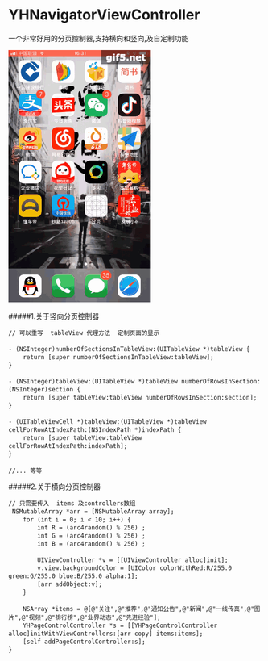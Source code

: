 # YHNavigatorViewController
一个非常好用的分页控制器,支持横向和竖向,及自定制功能

![功能展示图](https://github.com/yuhechuan/YHNavigatorViewController/blob/master/YHNavigatorViewController/gif5新文件.gif)

#####1.关于竖向分页控制器
```
// 可以重写  tableView 代理方法  定制页面的显示

- (NSInteger)numberOfSectionsInTableView:(UITableView *)tableView {
    return [super numberOfSectionsInTableView:tableView];
}

- (NSInteger)tableView:(UITableView *)tableView numberOfRowsInSection:(NSInteger)section {
    return [super tableView:tableView numberOfRowsInSection:section];
}

- (UITableViewCell *)tableView:(UITableView *)tableView cellForRowAtIndexPath:(NSIndexPath *)indexPath {
    return [super tableView:tableView cellForRowAtIndexPath:indexPath];
}

//... 等等
```
#####2.关于横向分页控制器
```
// 只需要传入  items 及controllers数组
 NSMutableArray *arr = [NSMutableArray array];
    for (int i = 0; i < 10; i++) {
        int R = (arc4random() % 256) ;
        int G = (arc4random() % 256) ;
        int B = (arc4random() % 256) ;
        
        UIViewController *v = [[UIViewController alloc]init];
        v.view.backgroundColor = [UIColor colorWithRed:R/255.0 green:G/255.0 blue:B/255.0 alpha:1];
        [arr addObject:v];
    }
    
    NSArray *items = @[@"关注",@"推荐",@"通知公告",@"新闻",@"一线传真",@"图片",@"视频",@"排行榜",@"业界动态",@"先进经验"];
    YHPageControlController *s = [[YHPageControlController alloc]initWithViewControllers:[arr copy] items:items];
    [self addPageControlController:s];
}

```


